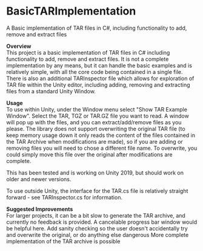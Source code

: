 # BasicTARImplementation
A Basic implementation of TAR files in C#, including functionality to add, remove and extract files

<b>Overview</b><br/>
This project is a basic implementation of TAR files in C# including functionality to add, remove and extract files. It is not a complete implementation by any means, but it can handle the basic examples and is relatively simple, with all the core code being contained in a single file. There is also an additional TARInspector file which allows for exploration of TAR file within the Unity editor, including adding, removing and extracting files from a standard Unity Window.

<b>Usage</b><br/>
To use within Unity, under the Window menu select "Show TAR Example Window". Select the TAR, TGZ or TAR.GZ file you want to read. A window will pop up with the files, and you can extract/add/remove files as you please. The library does not support overwriting the original TAR file (to keep memory usage down it only reads the content of the files contained in the TAR Archive when modifications are made), so if you are adding or removing files you will need to chose a different file name. To overwrite, you could simply move this file over the original after modifications are complete.

This has been tested and is working on Unity 2019, but should work on older and newer versions.

To use outside Unity, the interface for the TAR.cs file is relatively straight forward - see TARInspector.cs for information.

<b>Suggested Improvements</b><br/>
For larger projects, it can be a bit slow to generate the TAR archive, and currently no feedback is provided. A cancelable progress bar window would be helpful here.
Add sanity checking so the user doesn't accidentally try and overwrite the original, or do anything else dangerous
More complete implementation of the TAR archive is possible

